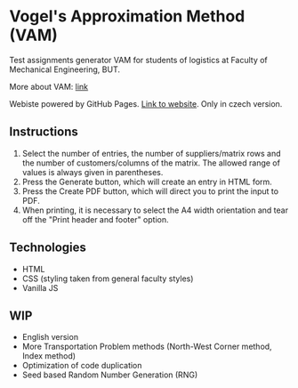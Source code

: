 # Vogel's Approximation Method (VAM)

Test assignments generator VAM for students of logistics at Faculty of Mechanical Engineering, BUT.

More about VAM: [link](https://www.geeksforgeeks.org/transportation-problem-set-4-vogels-approximation-method/)

Webiste powered by GitHub Pages.
[Link to website](https://mu-vut.github.io/). Only in czech version.

## Instructions

1. Select the number of entries, the number of suppliers/matrix rows and the number of customers/columns of the matrix. The allowed range of values is always given in parentheses.
2. Press the Generate button, which will create an entry in HTML form.
3. Press the Create PDF button, which will direct you to print the input to PDF.
4. When printing, it is necessary to select the A4 width orientation and tear off the "Print header and footer" option.

## Technologies

- HTML
- CSS (styling taken from general faculty styles)
- Vanilla JS

## WIP 

- English version
- More Transportation Problem methods (North-West Corner method, Index method)
- Optimization of code duplication
- Seed based Random Number Generation (RNG)
